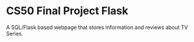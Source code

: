# CS50 Final Project Flask
 A SQL/Flask based webpage that stores information and reviews about TV Series.
